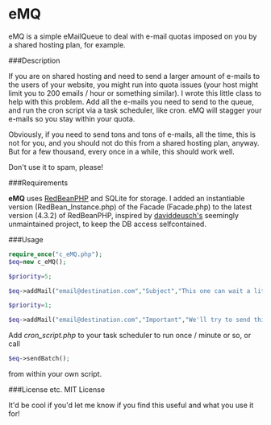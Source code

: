 eMQ
===

eMQ is a simple eMailQueue to deal with e-mail quotas imposed on you by a shared hosting plan, for example.


###Description

If you are on shared hosting and need to send a larger amount of e-mails to the
users of your website, you might run into quota issues (your host might limit you
to 200 emails / hour or something similar). I wrote this little class to help with
this problem. Add all the e-mails you need to send to the queue, and run the cron
script via a task scheduler, like cron. eMQ will stagger your e-mails so you stay
within your quota.

Obviously, if you need to send tons and tons of e-mails, all the time, this is not for
you, and you should not do this from a shared hosting plan, anyway. But for a few
thousand, every once in a while, this should work well.

Don't use it to spam, please!


###Requirements

**eMQ** uses [RedBeanPHP](redbeanphp.com) and SQLite for storage. I added an instantiable
version (RedBean_Instance.php) of the Facade (Facade.php) to the latest version (4.3.2) of
RedBeanPHP, inspired by [daviddeusch's](https://github.com/daviddeutsch/redbean-instance)
seemingly unmaintained project, to keep the DB access selfcontained.


###Usage

```php
require_once("c_eMQ.php");
$eq=new c_eMQ();

$priority=5;

$eq->addMail("email@destination.com","Subject","This one can wait a little until it gets sent.",$priority);

$priority=1;

$eq->addMail("email@destination.com","Important","We'll try to send this right away.",$priority);
```

Add *cron_script.php* to your task scheduler to run once / minute or so, or call

```php
$eq->sendBatch();
```
from within your own script.


###License etc.
MIT License

It'd be cool if you'd let me know if you find this useful and what you use it for!


